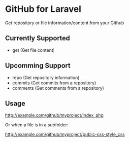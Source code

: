 # GitHub for Laravel

Get repository or file information/content from your Github

## Currently Supported

- get (Get file content)

## Upcomming Support

- repo (Get repository information)
- commits (Get commits from a repository)
- comments (Get comments from a repository)

## Usage

http://example.com/github/myproject/index_php

Or when a file is in a subfolder:

http://example.com/github/myproject/public-css-style_css

